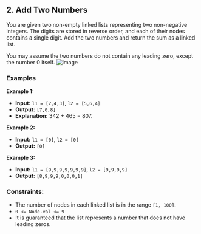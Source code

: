 ## 2. Add Two Numbers

You are given two non-empty linked lists representing two non-negative integers. The digits are stored in reverse order, and each of their nodes contains a single digit. Add the two numbers and return the sum as a linked list.

You may assume the two numbers do not contain any leading zero, except the number 0 itself.
![image](https://github.com/Kkmgla/LeetCode-Medium-Tasks/assets/143418966/be7d4081-bf87-4c36-8d1a-fd54021a1dd4)

### Examples

**Example 1:**

- **Input:** `l1 = [2,4,3]`, `l2 = [5,6,4]`
- **Output:** `[7,0,8]`
- **Explanation:** 342 + 465 = 807.

**Example 2:**

- **Input:** `l1 = [0]`, `l2 = [0]`
- **Output:** `[0]`

**Example 3:**

- **Input:** `l1 = [9,9,9,9,9,9,9]`, `l2 = [9,9,9,9]`
- **Output:** `[8,9,9,9,0,0,0,1]`

### Constraints:

- The number of nodes in each linked list is in the range `[1, 100]`.
- `0 <= Node.val <= 9`
- It is guaranteed that the list represents a number that does not have leading zeros.
